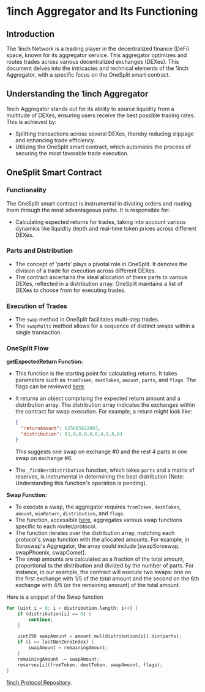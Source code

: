 # 1inch Aggregator and Its Functioning

## Introduction
The 1inch Network is a leading player in the decentralized finance (DeFi) space, known for its aggregator service. This aggregator optimizes and routes trades across various decentralized exchanges (DEXes). This document delves into the intricacies and technical elements of the 1inch Aggregator, with a specific focus on the OneSplit smart contract.

## Understanding the 1inch Aggregator
1inch Aggregator stands out for its ability to source liquidity from a multitude of DEXes, ensuring users receive the best possible trading rates. This is achieved by:

- Splitting transactions across several DEXes, thereby reducing slippage and enhancing trade efficiency.
- Utilizing the OneSplit smart contract, which automates the process of securing the most favorable trade execution.

## OneSplit Smart Contract

### Functionality
The OneSplit smart contract is instrumental in dividing orders and routing them through the most advantageous paths. It is responsible for:

- Calculating expected returns for trades, taking into account various dynamics like liquidity depth and real-time token prices across different DEXes.

### Parts and Distribution
- The concept of 'parts' plays a pivotal role in OneSplit. It denotes the division of a trade for execution across different DEXes.
- The contract ascertains the ideal allocation of these parts to various DEXes, reflected in a distribution array. OneSplit maintains a list of DEXes to choose from for executing trades.

### Execution of Trades
- The `swap` method in OneSplit facilitates multi-step trades.
- The `swapMulti` method allows for a sequence of distinct swaps within a single transaction.

### OneSplit Flow

**getExpectedReturn Function:**
- This function is the starting point for calculating returns. It takes parameters such as `fromToken`, `destToken`, `amount`, `parts`, and `flags`. The flags can be reviewed [here](https://github.com/1inch/1inchProtocol/blob/811f7b69b67d1d9657e3e9c18a2e97f3e2b2b33a/OneSplitAudit.full.sol#L723).
- It returns an object comprising the expected return amount and a distribution array. The distribution array indicates the exchanges within the contract for swap execution. For example, a return might look like:
    ```json
    {
      "returnAmount": 625685622893,
      "distribution": [1,0,0,0,0,0,4,0,0,0]
    }
    ```
    This suggests one swap on exchange #0 and the rest 4 parts in one swap on exchange #6.

- The `_findBestDistribution` function, which takes `parts` and a matrix of reserves, is instrumental in determining the best distribution (Note: Understanding this function's operation is pending).

**Swap Function:**
- To execute a swap, the aggregator requires `fromToken`, `destToken`, `amount`, `minReturn`, `distribution`, and `flags`.
- The function, accessible [here](https://github.com/1inch/1inchProtocol/blob/811f7b69b67d1d9657e3e9c18a2e97f3e2b2b33a/OneSplit.full.sol#L3782), aggregates various swap functions specific to each router/protocol.
- The function iterates over the distribution array, matching each protocol's swap function with the allocated amounts. For example, in Soroswap's Aggregator, the array could include [swapSoroswap, swapPhoenix, swapComet].
- The swap amounts are calculated as a fraction of the total amount, proportional to the distribution and divided by the number of parts. For instance, in our example, the contract will execute two swaps: one on the first exchange with 1/5 of the total amount and the second on the 6th exchange with 4/5 (or the remaining amount) of the total amount.

Here is a snippet of the Swap function
```rust
for (uint i = 0; i < distribution.length; i++) {
    if (distribution[i] == 0) {
        continue;
    }

    uint256 swapAmount = amount.mul(distribution[i]).div(parts);
    if (i == lastNonZeroIndex) {
        swapAmount = remainingAmount;
    }
    remainingAmount -= swapAmount;
    reserves[i](fromToken, destToken, swapAmount, flags);
}
``````
[1inch Protocol Repository](https://github.com/1inch/1inchProtocol).